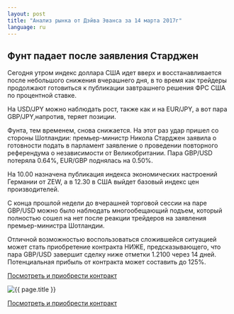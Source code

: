 ```yaml
---
layout: post
title: "Анализ рынка от Дэйва Эванса за 14 марта 2017г"
language: ru
---
```

## Фунт падает после заявления Старджен

Сегодня утром индекс доллара США идет вверх и восстанавливается после небольшого снижения вчерашнего дня, в то время как трейдеры продолжают готовиться к публикации завтрашнего решения ФРС США по процентной ставке.

На USD/JPY можно наблюдать рост, также как и на EUR/JPY, а вот пара GBP/JPY,напротив, теряет позиции.

Фунта, тем временем, снова снижается. На этот раз удар пришел со стороны Шотландии: премьер-министр Никола Старджен заявила о готовности подать в парламент заявление о проведении повторного референдума о независимости от Великобритании. Пара GBP/USD потеряла 0.64%,  EUR/GBP поднялась на 0.50%.


На 10.00 назначена публикация индекса экономических настроений Германии от ZEW, а в 12.30 в США выйдет базовый индекс цен производителей.


С конца прошлой недели до вчерашней торговой сессии на паре GBP/USD можно было наблюдать многообещающий подъем, который полностью сошел на нет после реакции трейдеров на заявления премьер-министра Шотландии.

Отличной возможностью воспользоваться сложившейся ситуацией может стать приобретение контракта НИЖЕ, предсказывающего, что пара GBP/USD завершит сделку ниже отметки 1.2100 через 14 дней. Потенциальная прибыль от контракта может составить до 125%. 


<a href="http://record.binary.com/_bivVDfg8lHux76XffYA0JmNd7ZgqdRLk/1/?market=forex&underlying=frxGBPUSD&formname=higherlower&duration_amount=14&duration_units=d&amount=10&amount_type=payout&expiry_type=duration&barrier=1.21&s=1&t=fm1CyLAmQSsY2fE837VUUp0co5lt24DG" target="_blank">Посмотреть и приобрести контракт</a>

<img src="{{ site.url }}/images/ru--14-mar-17.png" alt="{{ page.title }}"  title="{{ page.title }}">

<a href="%LINK%%?https://www.binary.com/d/trade.cgi?market=forex&underlying=frxGBPUSD&formname=higherlower&duration_amount=14&duration_units=d&amount=10&amount_type=payout&expiry_type=duration&barrier=1.21&s=1&t=fm1CyLAmQSsY2fE837VUUp0co5lt24DG" target="_blank">Посмотреть и приобрести контракт</a>